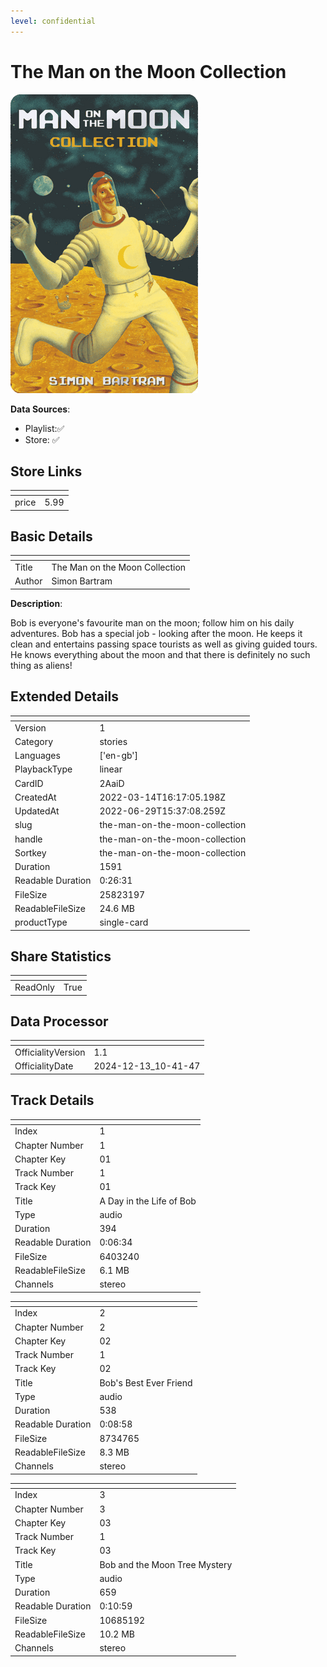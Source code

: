 ```yaml
---
level: confidential
---
```

# The Man on the Moon Collection

![card_[2AaiD].png](../../img/cards/card_[2AaiD].png)

**Data Sources**: 

- Playlist:✅
- Store: ✅


## Store Links

| <!-- --> | <!-- --> |
| - | - |
| price | 5.99 |


## Basic Details

| <!-- --> | <!-- --> |
| - | - |
| Title | The Man on the Moon Collection |
| Author | Simon Bartram |

**Description**:

Bob is everyone's favourite man on the moon; follow him on his daily adventures. Bob has a special job - looking after the moon. He keeps it clean and entertains passing space tourists as well as giving guided tours. He knows everything about the moon and that there is definitely no such thing as aliens!


## Extended Details

| <!-- --> | <!-- --> |
| - | - |
| Version | 1 |
| Category | stories |
| Languages | ['en-gb'] |
| PlaybackType | linear |
| CardID | 2AaiD |
| CreatedAt | 2022-03-14T16:17:05.198Z |
| UpdatedAt | 2022-06-29T15:37:08.259Z |
| slug | the-man-on-the-moon-collection |
| handle | the-man-on-the-moon-collection |
| Sortkey | the-man-on-the-moon-collection |
| Duration | 1591 |
| Readable Duration | 0:26:31 |
| FileSize | 25823197 |
| ReadableFileSize | 24.6 MB |
| productType | single-card |


## Share Statistics

| <!-- --> | <!-- --> |
| - | - |
| ReadOnly | True |


## Data Processor

| <!-- --> | <!-- --> |
| - | - |
| OfficialityVersion | 1.1
| OfficialityDate | 2024-12-13_10-41-47


## Track Details

| <!-- --> | <!-- --> |
| - | - |
| Index | 1 |
| Chapter Number | 1 |
| Chapter Key | 01 |
| Track Number | 1 |
| Track Key | 01 |
| Title | A Day in the Life of Bob |
| Type | audio |
| Duration | 394 |
| Readable Duration | 0:06:34 |
| FileSize | 6403240 |
| ReadableFileSize | 6.1 MB |
| Channels | stereo |

| <!-- --> | <!-- --> |
| - | - |
| Index | 2 |
| Chapter Number | 2 |
| Chapter Key | 02 |
| Track Number | 1 |
| Track Key | 02 |
| Title | Bob's Best Ever Friend |
| Type | audio |
| Duration | 538 |
| Readable Duration | 0:08:58 |
| FileSize | 8734765 |
| ReadableFileSize | 8.3 MB |
| Channels | stereo |

| <!-- --> | <!-- --> |
| - | - |
| Index | 3 |
| Chapter Number | 3 |
| Chapter Key | 03 |
| Track Number | 1 |
| Track Key | 03 |
| Title | Bob and the Moon Tree Mystery |
| Type | audio |
| Duration | 659 |
| Readable Duration | 0:10:59 |
| FileSize | 10685192 |
| ReadableFileSize | 10.2 MB |
| Channels | stereo |

